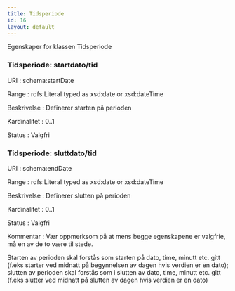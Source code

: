 ```yaml
---
title: Tidsperiode
id: 16
layout: default
---
```


Egenskaper for klassen Tidsperiode

### Tidsperiode: startdato/tid
URI
: schema:startDate

Range
: rdfs:Literal typed as xsd:date or xsd:dateTime

Beskrivelse
: Definerer starten på perioden

Kardinalitet
: 0..1

Status
: Valgfri

### Tidsperiode: sluttdato/tid
URI
: schema:endDate

Range
: rdfs:Literal typed as xsd:date or xsd:dateTime

Beskrivelse
: Definerer slutten på perioden

Kardinalitet
: 0..1

Status
: Valgfri

Kommentar
: Vær oppmerksom på at mens begge egenskapene er valgfrie, må en av de to være til stede.

Starten av perioden skal forstås som starten på dato, time, minutt etc. gitt (f.eks starter ved midnatt på begynnelsen av dagen hvis verdien er en dato); slutten av perioden skal forstås som i slutten av dato, time, minutt etc. gitt (f.eks slutter ved midnatt på slutten av dagen hvis verdien er en dato)
